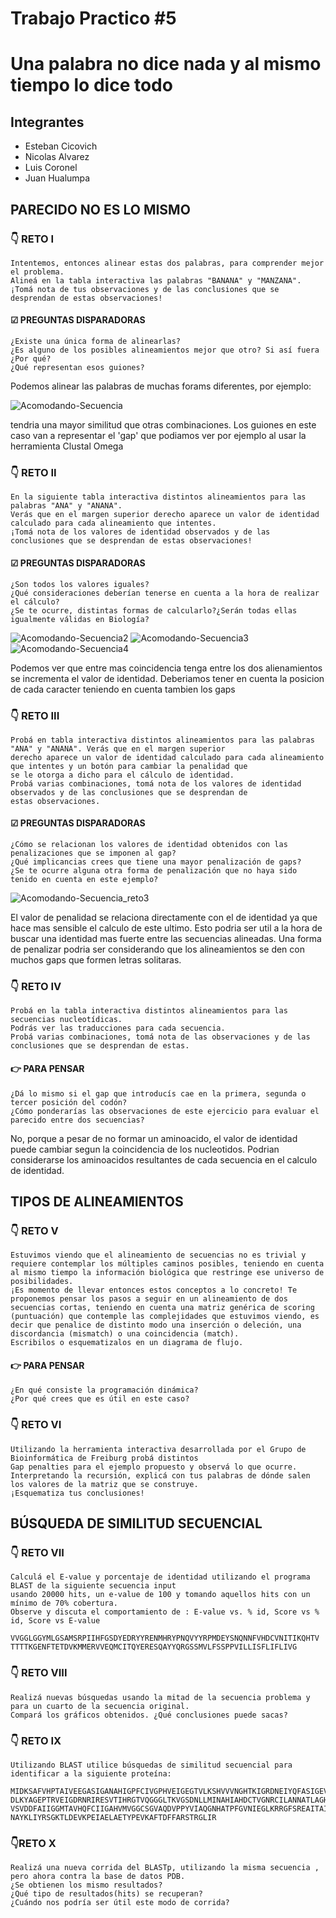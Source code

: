 # Trabajo Practico #5
# Una palabra no dice nada y al mismo tiempo lo dice todo

## Integrantes

 - Esteban Cicovich
 - Nicolas Alvarez
 - Luis Coronel
 - Juan Hualumpa

## PARECIDO NO ES LO MISMO

### 👇 RETO I
```
Intentemos, entonces alinear estas dos palabras, para comprender mejor el problema.
Alineá en la tabla interactiva las palabras "BANANA" y "MANZANA".
¡Tomá nota de tus observaciones y de las conclusiones que se desprendan de estas observaciones!
```
#### ☑ PREGUNTAS DISPARADORAS
```
¿Existe una única forma de alinearlas?
¿Es alguno de los posibles alineamientos mejor que otro? Si así fuera ¿Por qué?
¿Qué representan esos guiones?
```

Podemos alinear las palabras de muchas forams diferentes, por ejemplo:

![Acomodando-Secuencia](alineamiento-palabras.png)

tendria una mayor similitud que otras combinaciones.
Los guiones en este caso van a representar el 'gap' que podiamos ver por ejemplo al usar la herramienta
Clustal Omega


### 👇 RETO II
```
En la siguiente tabla interactiva distintos alineamientos para las palabras "ANA" y "ANANA".
Verás que en el margen superior derecho aparece un valor de identidad calculado para cada alineamiento que intentes.
¡Tomá nota de los valores de identidad observados y de las
conclusiones que se desprendan de estas observaciones!
```
#### ☑ PREGUNTAS DISPARADORAS
```
¿Son todos los valores iguales?
¿Qué consideraciones deberían tenerse en cuenta a la hora de realizar el cálculo?
¿Se te ocurre, distintas formas de calcularlo?¿Serán todas ellas igualmente válidas en Biología?
```

![Acomodando-Secuencia2](alineamiento-palabras2.png)
![Acomodando-Secuencia3](alineamiento-palabras3.png)
![Acomodando-Secuencia4](alineamiento-palabras4.png)

Podemos ver que entre mas coincidencia tenga entre los dos alienamientos se incrementa el valor de identidad.
Deberiamos tener en cuenta la posicion de cada caracter teniendo en cuenta tambien los gaps

### 👇 RETO III
```
Probá en tabla interactiva distintos alineamientos para las palabras "ANA" y "ANANA". Verás que en el margen superior
derecho aparece un valor de identidad calculado para cada alineamiento que intentes y un botón para cambiar la penalidad que
se le otorga a dicho para el cálculo de identidad.
Probá varias combinaciones, tomá nota de los valores de identidad observados y de las conclusiones que se desprendan de
estas observaciones.
```
#### ☑ PREGUNTAS DISPARADORAS
```
¿Cómo se relacionan los valores de identidad obtenidos con las penalizaciones que se imponen al gap?
¿Qué implicancias crees que tiene una mayor penalización de gaps?
¿Se te ocurre alguna otra forma de penalización que no haya sido tenido en cuenta en este ejemplo?
```

![Acomodando-Secuencia_reto3](reto3-alineamientos.png)

El valor de penalidad se relaciona directamente con el de identidad ya que hace mas sensible el calculo de este ultimo. Esto podria ser util a la hora de buscar una identidad mas fuerte entre las secuencias alineadas. Una forma de penalizar podria ser considerando que los alineamientos se den con muchos gaps que formen letras solitaras.


### 👇 RETO IV
```
Probá en la tabla interactiva distintos alineamientos para las secuencias nucleotídicas.
Podrás ver las traducciones para cada secuencia.
Probá varias combinaciones, tomá nota de las observaciones y de las conclusiones que se desprendan de estas.
```
#### 👉 PARA PENSAR
```
¿Dá lo mismo si el gap que introducís cae en la primera, segunda o tercer posición del codón?
¿Cómo ponderarías las observaciones de este ejercicio para evaluar el parecido entre dos secuencias?
```

No, porque a pesar de no formar un aminoacido, el valor de identidad puede cambiar segun la coincidencia de los nucleotidos. Podrian considerarse los aminoacidos resultantes de cada secuencia en el calculo de identidad.


## TIPOS DE ALINEAMIENTOS

### 👇 RETO V
```
Estuvimos viendo que el alineamiento de secuencias no es trivial y requiere contemplar los múltiples caminos posibles, teniendo en cuenta al mismo tiempo la información biológica que restringe ese universo de posibilidades.
¡Es momento de llevar entonces estos conceptos a lo concreto! Te proponemos pensar los pasos a seguir en un alineamiento de dos secuencias cortas, teniendo en cuenta una matriz genérica de scoring (puntuación) que contemple las complejidades que estuvimos viendo, es decir que penalice de distinto modo una inserción o deleción, una discordancia (mismatch) o una coincidencia (match).
Escribilos o esquematizalos en un diagrama de flujo.
```
#### 👉 PARA PENSAR
```
¿En qué consiste la programación dinámica?
¿Por qué crees que es útil en este caso?
```

### 👇 RETO VI
```
Utilizando la herramienta interactiva desarrollada por el Grupo de Bioinformática de Freiburg probá distintos
Gap penalties para el ejemplo propuesto y observá lo que ocurre.
Interpretando la recursión, explicá con tus palabras de dónde salen los valores de la matriz que se construye.
¡Esquematiza tus conclusiones!
```

## BÚSQUEDA DE SIMILITUD SECUENCIAL

### 👇 RETO VII
```
Calculá el E-value y porcentaje de identidad utilizando el programa BLAST de la siguiente secuencia input
usando 20000 hits, un e-value de 100 y tomando aquellos hits con un mínimo de 70% cobertura.
Observe y discuta el comportamiento de : E-value vs. % id, Score vs % id, Score vs E-value
```

```
VVGGLGGYMLGSAMSRPIIHFGSDYEDRYYRENMHRYPNQVYYRPMDEYSNQNNFVHDCVNITIKQHTV
TTTTKGENFTETDVKMMERVVEQMCITQYERESQAYYQRGSSMVLFSSPPVILLISFLIFLIVG
```

### 👇 RETO VIII
```
Realizá nuevas búsquedas usando la mitad de la secuencia problema y para un cuarto de la secuencia original.
Compará los gráficos obtenidos. ¿Qué conclusiones puede sacas?
```

### 👇 RETO IX
```
Utilizando BLAST utilice búsquedas de similitud secuencial para identificar a la siguiente proteína:
```

```
MIDKSAFVHPTAIVEEGASIGANAHIGPFCIVGPHVEIGEGTVLKSHVVVNGHTKIGRDNEIYQFASIGEVNQ
DLKYAGEPTRVEIGDRNRIRESVTIHRGTVQGGGLTKVGSDNLLMINAHIAHDCTVGNRCILANNATLAGH
VSVDDFAIIGGMTAVHQFCIIGAHVMVGGCSGVAQDVPPYVIAQGNHATPFGVNIEGLKRRGFSREAITAIR
NAYKLIYRSGKTLDEVKPEIAELAETYPEVKAFTDFFARSTRGLIR
```

### 👇RETO X
```
Realizá una nueva corrida del BLASTp, utilizando la misma secuencia , pero ahora contra la base de datos PDB.
¿Se obtienen los mismo resultados?
¿Qué tipo de resultados(hits) se recuperan?
¿Cuándo nos podría ser útil este modo de corrida?
```